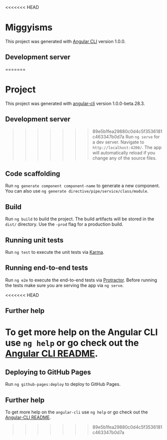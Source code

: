 <<<<<<< HEAD
# Miggyisms

This project was generated with [Angular CLI](https://github.com/angular/angular-cli) version 1.0.0.

## Development server

=======
# Project

This project was generated with [angular-cli](https://github.com/angular/angular-cli) version 1.0.0-beta.28.3.

## Development server
>>>>>>> 89e5b1fea29880c0d4c5f3536181c463347b0d7a
Run `ng serve` for a dev server. Navigate to `http://localhost:4200/`. The app will automatically reload if you change any of the source files.

## Code scaffolding

Run `ng generate component component-name` to generate a new component. You can also use `ng generate directive/pipe/service/class/module`.

## Build

Run `ng build` to build the project. The build artifacts will be stored in the `dist/` directory. Use the `-prod` flag for a production build.

## Running unit tests

Run `ng test` to execute the unit tests via [Karma](https://karma-runner.github.io).

## Running end-to-end tests

Run `ng e2e` to execute the end-to-end tests via [Protractor](http://www.protractortest.org/).
Before running the tests make sure you are serving the app via `ng serve`.

<<<<<<< HEAD
## Further help

To get more help on the Angular CLI use `ng help` or go check out the [Angular CLI README](https://github.com/angular/angular-cli/blob/master/README.md).
=======
## Deploying to GitHub Pages

Run `ng github-pages:deploy` to deploy to GitHub Pages.

## Further help

To get more help on the `angular-cli` use `ng help` or go check out the [Angular-CLI README](https://github.com/angular/angular-cli/blob/master/README.md).
>>>>>>> 89e5b1fea29880c0d4c5f3536181c463347b0d7a
